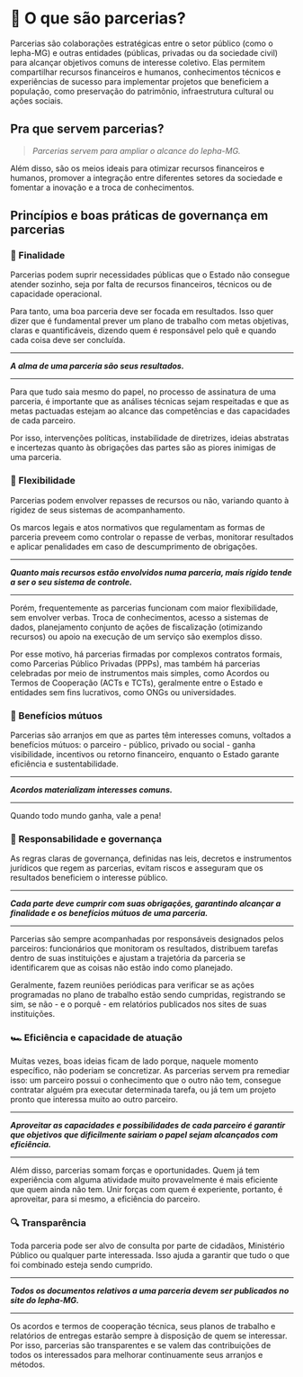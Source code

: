 # 🤝 O que são parcerias?

Parcerias são colaborações estratégicas entre o setor público (como o Iepha-MG) e outras
entidades (públicas, privadas ou da sociedade civil) para alcançar objetivos comuns de
interesse coletivo. Elas permitem compartilhar recursos financeiros e humanos,
conhecimentos técnicos e experiências de sucesso para implementar projetos que
beneficiem a população, como preservação do patrimônio, infraestrutura cultural ou ações
sociais.

## Pra que servem parcerias?

>_Parcerias servem para ampliar o alcance do Iepha-MG._

Além disso, são os meios ideais para otimizar recursos financeiros e humanos, promover a
integração entre diferentes setores da sociedade e fomentar a inovação e a troca de
conhecimentos.

## Princípios e boas práticas de governança em parcerias

### 🥅 Finalidade

Parcerias podem suprir necessidades públicas que o Estado não consegue atender sozinho,
seja por falta de recursos financeiros, técnicos ou de capacidade operacional.

Para tanto, uma boa parceria deve ser focada em resultados. Isso quer dizer que é
fundamental prever um plano de trabalho com metas objetivas, claras e quantificáveis,
dizendo quem é responsável pelo quê e quando cada coisa deve ser concluída.

---

_**A alma de uma parceria são seus resultados.**_

---

Para que tudo saia mesmo do papel, no processo de assinatura de uma parceria, é
importante que as análises técnicas sejam respeitadas e que as metas pactuadas estejam ao
alcance das competências e das capacidades de cada parceiro.

Por isso, intervenções políticas, instabilidade de diretrizes, ideias abstratas e incertezas
quanto às obrigações das partes são as piores inimigas de uma parceria.

### 🍃 Flexibilidade

Parcerias podem envolver repasses de recursos ou não, variando quanto à rigidez de seus
sistemas de acompanhamento.

Os marcos legais e atos normativos que regulamentam as formas de parceria preveem
como controlar o repasse de verbas, monitorar resultados e aplicar penalidades em caso de
descumprimento de obrigações.

---

_**Quanto mais recursos estão envolvidos numa
parceria, mais rígido tende a ser o seu sistema de
controle.**_

---

Porém, frequentemente as parcerias funcionam com maior flexibilidade, sem envolver
verbas. Troca de conhecimentos, acesso a sistemas de dados, planejamento conjunto de
ações de fiscalização (otimizando recursos) ou apoio na execução de um serviço são
exemplos disso.

Por esse motivo, há parcerias firmadas por complexos contratos formais, como Parcerias
Público Privadas (PPPs), mas também há parcerias celebradas por meio de instrumentos
mais simples, como Acordos ou Termos de Cooperação (ACTs e TCTs), geralmente entre o
Estado e entidades sem fins lucrativos, como ONGs ou universidades.

### 🎂 Benefícios mútuos

Parcerias são arranjos em que as partes têm interesses comuns, voltados a benefícios
mútuos: o parceiro  - público, privado ou social - ganha visibilidade, incentivos ou retorno
financeiro, enquanto o Estado garante eficiência e sustentabilidade.

---

_**Acordos materializam interesses comuns.**_

---

Quando todo mundo ganha, vale a pena!

### 🚨 Responsabilidade e governança

As regras claras de governança, definidas nas leis, decretos e instrumentos jurídicos que
regem as parcerias, evitam riscos e asseguram que os resultados beneficiem o interesse
público.

---

_**Cada parte deve cumprir com suas obrigações,
garantindo alcançar a finalidade e os benefícios
mútuos de uma parceria.**_

---

Parcerias são sempre acompanhadas por responsáveis designados pelos parceiros: funcionários
que monitoram os resultados, distribuem tarefas dentro de suas instituições e ajustam a
trajetória da parceria se identificarem que as coisas não estão indo como planejado.

Geralmente, fazem reuniões periódicas para verificar se as ações programadas no plano
de trabalho estão sendo cumpridas, registrando se sim, se não - e o porquê - em relatórios
publicados nos sites de suas instituições.



### 🏎️ Eficiência e capacidade de atuação

Muitas vezes, boas ideias ficam de lado porque, naquele momento específico, não
poderiam se concretizar. As parcerias servem pra remediar isso: um parceiro possui o
conhecimento que o outro não tem, consegue contratar alguém pra executar determinada
tarefa, ou já tem um projeto pronto que interessa muito ao outro parceiro.

---

_**Aproveitar as capacidades e possibilidades de cada
parceiro é garantir que objetivos que dificilmente
sairiam o papel sejam alcançados com eficiência.**_

---

Além disso, parcerias somam forças e oportunidades. Quem já tem experiência com alguma
atividade muito provavelmente é mais eficiente que quem ainda não tem. Unir forças com
quem é experiente, portanto, é aproveitar, para si mesmo, a eficiência do parceiro.

### 🔍 Transparência

Toda parceria pode ser alvo de consulta por parte de cidadãos, Ministério Público ou
qualquer parte interessada. Isso ajuda a garantir que tudo o que foi combinado esteja
sendo cumprido.

---

_**Todos os documentos relativos a uma parceria devem
ser publicados no site do Iepha-MG.**_

---

Os acordos e termos de cooperação técnica, seus planos de trabalho e relatórios de
entregas estarão sempre à disposição de quem se interessar. Por isso, parcerias são
transparentes e se valem das contribuições de todos os interessados para melhorar
continuamente seus arranjos e métodos.
